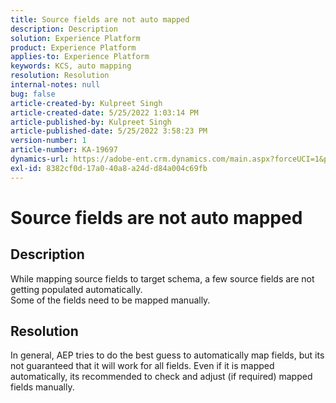 ```yaml
---
title: Source fields are not auto mapped
description: Description
solution: Experience Platform
product: Experience Platform
applies-to: Experience Platform
keywords: KCS, auto mapping
resolution: Resolution
internal-notes: null
bug: false
article-created-by: Kulpreet Singh
article-created-date: 5/25/2022 1:03:14 PM
article-published-by: Kulpreet Singh
article-published-date: 5/25/2022 3:58:23 PM
version-number: 1
article-number: KA-19697
dynamics-url: https://adobe-ent.crm.dynamics.com/main.aspx?forceUCI=1&pagetype=entityrecord&etn=knowledgearticle&id=c91c2f02-2bdc-ec11-a7b6-0022480b05aa
exl-id: 8382cf0d-17a0-40a8-a24d-d84a004c69fb
---
```

# Source fields are not auto mapped

## Description

While mapping source fields to target schema, a few source fields are not getting populated automatically.
<br>Some of the fields need to be mapped manually.

## Resolution


In general, AEP tries to do the best guess to automatically map fields, but its not guaranteed that it will work for all fields. Even if it is mapped automatically, its recommended to check and adjust (if required) mapped fields manually.
